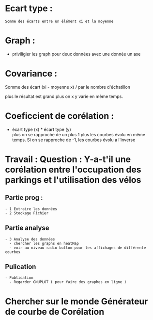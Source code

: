 # Ecart type : 

    Somme des écarts entre un élément xi et la moyenne

# Graph : 
- priviligier les graph pour deux données avec une donnée un axe

# Covariance :

Somme des écart (xi - moyenne x) / par le nombre d'échatillon

plus le résultat est grand plus on x y varie en même temps.


# Coeficcient de corélation :
-   écart type (x) * écart type (y)
<br> plus on se rapproche de un plus 1 plus les courbes évolu en même temps. Si on se rapproche de -1, les courbes évolu a l'inverse


# Travail : Question : Y-a-t'il une corélation entre l'occupation des parkings et l'utilisation des vélos

## Partie prog :
    - 1 Extraire les données
    - 2 Stockage Fichier
  
## Partie analyse
    - 3 Analyse des données
      - chercher les graphs en heatMap
      - voir au niveau radio buttom pour les affichages de différente courbes
  ## Pulication 
    - Publication 
      - Regarder GNUPLOT ( pour faire des graphes en ligne )


# Chercher sur le monde Générateur de courbe de Corélation 

